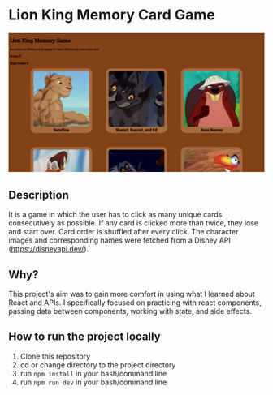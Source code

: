 # Lion King Memory Card Game

![Project screenshot](/src/assets/screenshot_game.png "Screenshot of project")

## Description

It is a game in which the user has to click as many unique cards consecutively as possible. If any card is clicked more than twice, they lose and start over. Card order is shuffled after every click. The character images and corresponding names were fetched from a Disney API (https://disneyapi.dev/).

## Why?

This project's aim was to gain more comfort in using what I learned about React and APIs. I specifically focused on practicing with react components, passing data between components, working with state, and side effects.

## How to run the project locally

1. Clone this repository
2. cd or change directory to the project directory
3. run ```npm install``` in your bash/command line
4. run ```npm run dev``` in your bash/command line